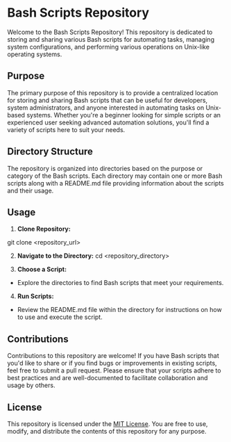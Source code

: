 # Bash Scripts Repository

Welcome to the Bash Scripts Repository! This repository is dedicated to storing and sharing various Bash scripts for automating tasks, managing system configurations, and performing various operations on Unix-like operating systems.

## Purpose

The primary purpose of this repository is to provide a centralized location for storing and sharing Bash scripts that can be useful for developers, system administrators, and anyone interested in automating tasks on Unix-based systems. Whether you're a beginner looking for simple scripts or an experienced user seeking advanced automation solutions, you'll find a variety of scripts here to suit your needs.

## Directory Structure

The repository is organized into directories based on the purpose or category of the Bash scripts. Each directory may contain one or more Bash scripts along with a README.md file providing information about the scripts and their usage.

## Usage

1. **Clone Repository:**

git clone <repository_url>

2. **Navigate to the Directory:**
cd <repository_directory>

3. **Choose a Script:**
- Explore the directories to find Bash scripts that meet your requirements.

4. **Run Scripts:**
- Review the README.md file within the directory for instructions on how to use and execute the script.

## Contributions

Contributions to this repository are welcome! If you have Bash scripts that you'd like to share or if you find bugs or improvements in existing scripts, feel free to submit a pull request. Please ensure that your scripts adhere to best practices and are well-documented to facilitate collaboration and usage by others.

## License

This repository is licensed under the [MIT License](LICENSE). You are free to use, modify, and distribute the contents of this repository for any purpose.
 